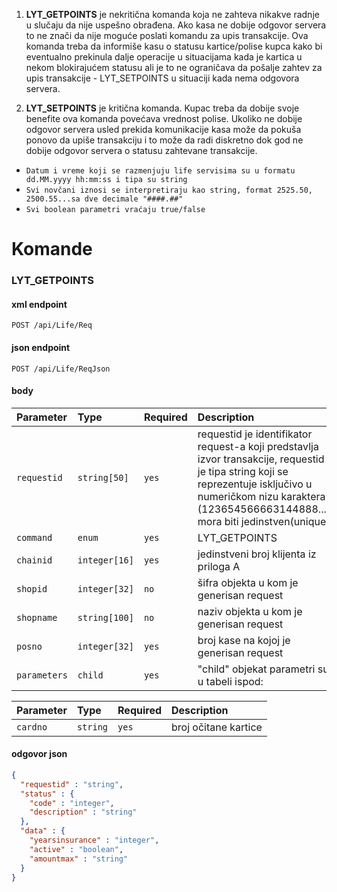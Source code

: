 1. **LYT_GETPOINTS** je nekritična komanda koja ne zahteva nikakve radnje u slučaju da nije uspešno 
obrađena. Ako kasa ne dobije odgovor servera to ne znači da nije moguće poslati komandu za upis transakcije.
Ova komanda treba da informiše kasu o statusu kartice/polise kupca kako bi eventualno prekinula dalje operacije
u situacijama kada je kartica u nekom blokirajućem statusu ali je to ne ograničava da pošalje zahtev za 
upis transakcije - LYT_SETPOINTS u situaciji kada nema odgovora servera.

2. **LYT_SETPOINTS** je kritična komanda. Kupac treba da dobije svoje benefite ova komanda povećava vrednost polise.
Ukoliko ne dobije odgovor servera usled prekida komunikacije kasa može da pokuša ponovo da upiše transakciju i to može da 
radi diskretno dok god ne dobije odgovor servera o statusu zahtevane transakcije.

- `Datum i vreme koji se razmenjuju life servisima su u formatu dd.MM.yyyy hh:mm:ss i tipa su string`
- `Svi novčani iznosi se interpretiraju kao string, format 2525.50, 2500.55...sa dve decimale "####.##"`
- `Svi boolean parametri vraćaju true/false`

# Komande
### **LYT_GETPOINTS**

#### xml endpoint
```http
POST /api/Life/Req
```
#### json endpoint
```http
POST /api/Life/ReqJson
```
#### body

| Parameter    | Type          | Required | Description                                                                                                                                                                                                        |
|:-------------|:--------------|:---------|:-------------------------------------------------------------------------------------------------------------------------------------------------------------------------------------------------------------------|
| `requestid`  | `string[50]`  | `yes`    | requestid je identifikator request-a koji predstavlja izvor transakcije, requestid je tipa string koji se reprezentuje isključivo u numeričkom nizu karaktera (123654566663144888...) mora biti jedinstven(unique) |
| `command`    | `enum`        | `yes`    | LYT_GETPOINTS                                                                                                                                                                                                      |
| `chainid`    | `integer[16]` | `yes`    | jedinstveni broj klijenta iz priloga A                                                                                                                                                                             |
| `shopid`     | `integer[32]` | `no`     | šifra objekta u kom je generisan request                                                                                                                                                                           |
| `shopname`   | `string[100]` | `no`     | naziv objekta u kom je generisan request                                                                                                                                                                           |
| `posno`      | `integer[32]` | `yes`    | broj kase na kojoj je generisan request                                                                                                                                                                            |
| `parameters` | `child`       | `yes`    | "child" objekat parametri su u tabeli ispod:                                                                                                                                                                       |

| Parameter   | Type      | Required | Description          |
|:------------|:----------|:---------|:---------------------|
| `cardno`    | `string`  | `yes`    | broj očitane kartice |

#### odgovor json
```json
{
  "requestid" : "string",
  "status" : {
    "code" : "integer",
    "description" : "string"
  },
  "data" : {
    "yearsinsurance" : "integer",
    "active" : "boolean",
    "amountmax" : "string"
  }
}
```
